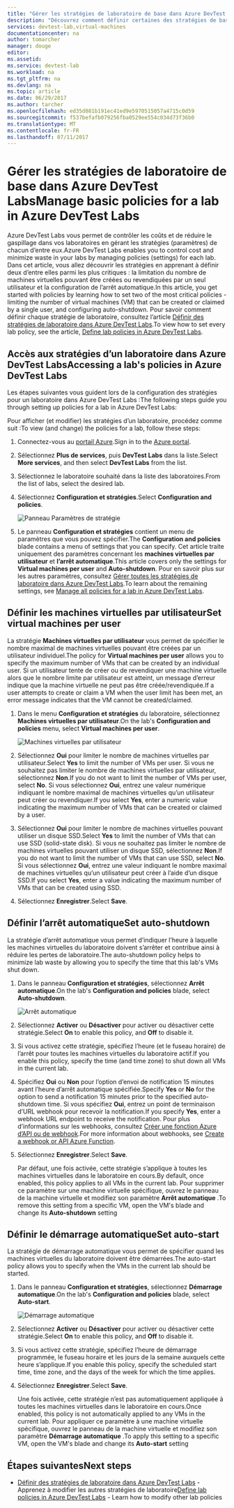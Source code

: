 ```yaml
---
title: "Gérer les stratégies de laboratoire de base dans Azure DevTest Labs | Microsoft Docs"
description: "Découvrez comment définir certaines des stratégies de base (paramètres) pour un laboratoire dans DevTest Labs"
services: devtest-lab,virtual-machines
documentationcenter: na
author: tomarcher
manager: douge
editor: 
ms.assetid: 
ms.service: devtest-lab
ms.workload: na
ms.tgt_pltfrm: na
ms.devlang: na
ms.topic: article
ms.date: 06/29/2017
ms.author: tarcher
ms.openlocfilehash: ed35d081b191ec41ed9e5970515057a4715c0d59
ms.sourcegitcommit: f537befafb079256fba0529ee554c034d73f36b0
ms.translationtype: MT
ms.contentlocale: fr-FR
ms.lasthandoff: 07/11/2017
---
```

# <a name="manage-basic-policies-for-a-lab-in-azure-devtest-labs"></a><span data-ttu-id="1af6f-103">Gérer les stratégies de laboratoire de base dans Azure DevTest Labs</span><span class="sxs-lookup"><span data-stu-id="1af6f-103">Manage basic policies for a lab in Azure DevTest Labs</span></span>

<span data-ttu-id="1af6f-104">Azure DevTest Labs vous permet de contrôler les coûts et de réduire le gaspillage dans vos laboratoires en gérant les stratégies (paramètres) de chacun d’entre eux.</span><span class="sxs-lookup"><span data-stu-id="1af6f-104">Azure DevTest Labs enables you to control cost and minimize waste in your labs by managing policies (settings) for each lab.</span></span> <span data-ttu-id="1af6f-105">Dans cet article, vous allez découvrir les stratégies en apprenant à définir deux d’entre elles parmi les plus critiques : la limitation du nombre de machines virtuelles pouvant être créées ou revendiquées par un seul utilisateur et la configuration de l’arrêt automatique.</span><span class="sxs-lookup"><span data-stu-id="1af6f-105">In this article, you get started with policies by learning how to set two of the most critical policies - limiting the number of virtual machines (VM) that can be created or claimed by a single user, and configuring auto-shutdown.</span></span> <span data-ttu-id="1af6f-106">Pour savoir comment définir chaque stratégie de laboratoire, consultez l’article [Définir des stratégies de laboratoire dans Azure DevTest Labs](devtest-lab-set-lab-policy.md).</span><span class="sxs-lookup"><span data-stu-id="1af6f-106">To view how to set every lab policy, see the article, [Define lab policies in Azure DevTest Labs](devtest-lab-set-lab-policy.md).</span></span>  

## <a name="accessing-a-labs-policies-in-azure-devtest-labs"></a><span data-ttu-id="1af6f-107">Accès aux stratégies d’un laboratoire dans Azure DevTest Labs</span><span class="sxs-lookup"><span data-stu-id="1af6f-107">Accessing a lab's policies in Azure DevTest Labs</span></span>
<span data-ttu-id="1af6f-108">Les étapes suivantes vous guident lors de la configuration des stratégies pour un laboratoire dans Azure DevTest Labs :</span><span class="sxs-lookup"><span data-stu-id="1af6f-108">The following steps guide you through setting up policies for a lab in Azure DevTest Labs:</span></span>

<span data-ttu-id="1af6f-109">Pour afficher (et modifier) les stratégies d’un laboratoire, procédez comme suit :</span><span class="sxs-lookup"><span data-stu-id="1af6f-109">To view (and change) the policies for a lab, follow these steps:</span></span>

1. <span data-ttu-id="1af6f-110">Connectez-vous au [portail Azure](http://go.microsoft.com/fwlink/p/?LinkID=525040).</span><span class="sxs-lookup"><span data-stu-id="1af6f-110">Sign in to the [Azure portal](http://go.microsoft.com/fwlink/p/?LinkID=525040).</span></span>

1. <span data-ttu-id="1af6f-111">Sélectionnez **Plus de services**, puis **DevTest Labs** dans la liste.</span><span class="sxs-lookup"><span data-stu-id="1af6f-111">Select **More services**, and then select **DevTest Labs** from the list.</span></span>

1. <span data-ttu-id="1af6f-112">Sélectionnez le laboratoire souhaité dans la liste des laboratoires.</span><span class="sxs-lookup"><span data-stu-id="1af6f-112">From the list of labs, select the desired lab.</span></span>   

1. <span data-ttu-id="1af6f-113">Sélectionnez **Configuration et stratégies**.</span><span class="sxs-lookup"><span data-stu-id="1af6f-113">Select **Configuration and policies**.</span></span>

    ![Panneau Paramètres de stratégie](./media/devtest-lab-set-lab-policy/policies-menu.png)

1. <span data-ttu-id="1af6f-115">Le panneau **Configuration et stratégies** contient un menu de paramètres que vous pouvez spécifier.</span><span class="sxs-lookup"><span data-stu-id="1af6f-115">The **Configuration and policies** blade contains a menu of settings that you can specify.</span></span> <span data-ttu-id="1af6f-116">Cet article traite uniquement des paramètres concernant les **machines virtuelles par utilisateur** et **l’arrêt automatique**.</span><span class="sxs-lookup"><span data-stu-id="1af6f-116">This article covers only the settings for **Virtual machines per user** and **Auto-shutdown**.</span></span> <span data-ttu-id="1af6f-117">Pour en savoir plus sur les autres paramètres, consultez [Gérer toutes les stratégies de laboratoire dans Azure DevTest Labs](./devtest-lab-set-lab-policy.md).</span><span class="sxs-lookup"><span data-stu-id="1af6f-117">To learn about the remaining settings, see [Manage all policies for a lab in Azure DevTest Labs](./devtest-lab-set-lab-policy.md).</span></span> 
   
## <a name="set-virtual-machines-per-user"></a><span data-ttu-id="1af6f-118">Définir les machines virtuelles par utilisateur</span><span class="sxs-lookup"><span data-stu-id="1af6f-118">Set virtual machines per user</span></span>
<span data-ttu-id="1af6f-119">La stratégie **Machines virtuelles par utilisateur** vous permet de spécifier le nombre maximal de machines virtuelles pouvant être créées par un utilisateur individuel.</span><span class="sxs-lookup"><span data-stu-id="1af6f-119">The policy for **Virtual machines per user** allows you to specify the maximum number of VMs that can be created by an individual user.</span></span> <span data-ttu-id="1af6f-120">Si un utilisateur tente de créer ou de revendiquer une machine virtuelle alors que le nombre limite par utilisateur est atteint, un message d’erreur indique que la machine virtuelle ne peut pas être créée/revendiquée.</span><span class="sxs-lookup"><span data-stu-id="1af6f-120">If a user attempts to create or claim a VM when the user limit has been met, an error message indicates that the VM cannot be created/claimed.</span></span> 

1. <span data-ttu-id="1af6f-121">Dans le menu **Configuration et stratégies** du laboratoire, sélectionnez **Machines virtuelles par utilisateur**.</span><span class="sxs-lookup"><span data-stu-id="1af6f-121">On the lab's **Configuration and policies** menu, select **Virtual machines per user**.</span></span>
   
    ![Machines virtuelles par utilisateur](./media/devtest-lab-set-lab-policy/max-vms-per-user.png)

1. <span data-ttu-id="1af6f-123">Sélectionnez **Oui** pour limiter le nombre de machines virtuelles par utilisateur.</span><span class="sxs-lookup"><span data-stu-id="1af6f-123">Select **Yes** to limit the number of VMs per user.</span></span> <span data-ttu-id="1af6f-124">Si vous ne souhaitez pas limiter le nombre de machines virtuelles par utilisateur, sélectionnez **Non**.</span><span class="sxs-lookup"><span data-stu-id="1af6f-124">If you do not want to limit the number of VMs per user, select **No**.</span></span> <span data-ttu-id="1af6f-125">Si vous sélectionnez **Oui**, entrez une valeur numérique indiquant le nombre maximal de machines virtuelles qu’un utilisateur peut créer ou revendiquer.</span><span class="sxs-lookup"><span data-stu-id="1af6f-125">If you select **Yes**, enter a numeric value indicating the maximum number of VMs that can be created or claimed by a user.</span></span> 

1. <span data-ttu-id="1af6f-126">Sélectionnez **Oui** pour limiter le nombre de machines virtuelles pouvant utiliser un disque SSD.</span><span class="sxs-lookup"><span data-stu-id="1af6f-126">Select **Yes** to limit the number of VMs that can use SSD (solid-state disk).</span></span> <span data-ttu-id="1af6f-127">Si vous ne souhaitez pas limiter le nombre de machines virtuelles pouvant utiliser un disque SSD, sélectionnez **Non**.</span><span class="sxs-lookup"><span data-stu-id="1af6f-127">If you do not want to limit the number of VMs that can use SSD, select **No**.</span></span> <span data-ttu-id="1af6f-128">Si vous sélectionnez **Oui**, entrez une valeur indiquant le nombre maximal de machines virtuelles qu’un utilisateur peut créer à l’aide d’un disque SSD.</span><span class="sxs-lookup"><span data-stu-id="1af6f-128">If you select **Yes**, enter a value indicating the maximum number of VMs that can be created using SSD.</span></span> 

1. <span data-ttu-id="1af6f-129">Sélectionnez **Enregistrer**.</span><span class="sxs-lookup"><span data-stu-id="1af6f-129">Select **Save**.</span></span>

## <a name="set-auto-shutdown"></a><span data-ttu-id="1af6f-130">Définir l’arrêt automatique</span><span class="sxs-lookup"><span data-stu-id="1af6f-130">Set auto-shutdown</span></span>
<span data-ttu-id="1af6f-131">La stratégie d’arrêt automatique vous permet d’indiquer l’heure à laquelle les machines virtuelles du laboratoire doivent s’arrêter et contribue ainsi à réduire les pertes de laboratoire.</span><span class="sxs-lookup"><span data-stu-id="1af6f-131">The auto-shutdown policy helps to minimize lab waste by allowing you to specify the time that this lab's VMs shut down.</span></span>

1. <span data-ttu-id="1af6f-132">Dans le panneau **Configuration et stratégies**, sélectionnez **Arrêt automatique**.</span><span class="sxs-lookup"><span data-stu-id="1af6f-132">On the lab's **Configuration and policies** blade, select **Auto-shutdown**.</span></span>
   
    ![Arrêt automatique](./media/devtest-lab-set-lab-policy/auto-shutdown.png)

1. <span data-ttu-id="1af6f-134">Sélectionnez **Activer** ou **Désactiver** pour activer ou désactiver cette stratégie.</span><span class="sxs-lookup"><span data-stu-id="1af6f-134">Select **On** to enable this policy, and **Off** to disable it.</span></span>

1. <span data-ttu-id="1af6f-135">Si vous activez cette stratégie, spécifiez l’heure (et le fuseau horaire) de l’arrêt pour toutes les machines virtuelles du laboratoire actif.</span><span class="sxs-lookup"><span data-stu-id="1af6f-135">If you enable this policy, specify the time (and time zone) to shut down all VMs in the current lab.</span></span>

1. <span data-ttu-id="1af6f-136">Spécifiez **Oui** ou **Non** pour l’option d’envoi de notification 15 minutes avant l’heure d’arrêt automatique spécifiée.</span><span class="sxs-lookup"><span data-stu-id="1af6f-136">Specify **Yes** or **No** for the option to send a notification 15 minutes prior to the specified auto-shutdown time.</span></span> <span data-ttu-id="1af6f-137">Si vous spécifiez **Oui**, entrez un point de terminaison d’URL webhook pour recevoir la notification.</span><span class="sxs-lookup"><span data-stu-id="1af6f-137">If you specify **Yes**, enter a webhook URL endpoint to receive the notification.</span></span> <span data-ttu-id="1af6f-138">Pour plus d’informations sur les webhooks, consultez [Créer une fonction Azure d’API ou de webhook](../azure-functions/functions-create-a-web-hook-or-api-function.md).</span><span class="sxs-lookup"><span data-stu-id="1af6f-138">For more information about webhooks, see [Create a webhook or API Azure Function](../azure-functions/functions-create-a-web-hook-or-api-function.md).</span></span> 

1. <span data-ttu-id="1af6f-139">Sélectionnez **Enregistrer**.</span><span class="sxs-lookup"><span data-stu-id="1af6f-139">Select **Save**.</span></span>

    <span data-ttu-id="1af6f-140">Par défaut, une fois activée, cette stratégie s’applique à toutes les machines virtuelles dans le laboratoire en cours.</span><span class="sxs-lookup"><span data-stu-id="1af6f-140">By default, once enabled, this policy applies to all VMs in the current lab.</span></span> <span data-ttu-id="1af6f-141">Pour supprimer ce paramètre sur une machine virtuelle spécifique, ouvrez le panneau de la machine virtuelle et modifiez son paramètre **Arrêt automatique** .</span><span class="sxs-lookup"><span data-stu-id="1af6f-141">To remove this setting from a specific VM, open the VM's blade and change its **Auto-shutdown** setting</span></span> 

## <a name="set-auto-start"></a><span data-ttu-id="1af6f-142">Définir le démarrage automatique</span><span class="sxs-lookup"><span data-stu-id="1af6f-142">Set auto-start</span></span>
<span data-ttu-id="1af6f-143">La stratégie de démarrage automatique vous permet de spécifier quand les machines virtuelles du laboratoire doivent être démarrées.</span><span class="sxs-lookup"><span data-stu-id="1af6f-143">The auto-start policy allows you to specify when the VMs in the current lab should be started.</span></span>  

1. <span data-ttu-id="1af6f-144">Dans le panneau **Configuration et stratégies**, sélectionnez **Démarrage automatique**.</span><span class="sxs-lookup"><span data-stu-id="1af6f-144">On the lab's **Configuration and policies** blade, select **Auto-start**.</span></span>
   
    ![Démarrage automatique](./media/devtest-lab-set-lab-policy/auto-start.png)

2. <span data-ttu-id="1af6f-146">Sélectionnez **Activer** ou **Désactiver** pour activer ou désactiver cette stratégie.</span><span class="sxs-lookup"><span data-stu-id="1af6f-146">Select **On** to enable this policy, and **Off** to disable it.</span></span>

3. <span data-ttu-id="1af6f-147">Si vous activez cette stratégie, spécifiez l’heure de démarrage programmée, le fuseau horaire et les jours de la semaine auxquels cette heure s’applique.</span><span class="sxs-lookup"><span data-stu-id="1af6f-147">If you enable this policy, specify the scheduled start time, time zone, and the days of the week for which the time applies.</span></span> 

4. <span data-ttu-id="1af6f-148">Sélectionnez **Enregistrer**.</span><span class="sxs-lookup"><span data-stu-id="1af6f-148">Select **Save**.</span></span>

    <span data-ttu-id="1af6f-149">Une fois activée, cette stratégie n’est pas automatiquement appliquée à toutes les machines virtuelles dans le laboratoire en cours.</span><span class="sxs-lookup"><span data-stu-id="1af6f-149">Once enabled, this policy is not automatically applied to any VMs in the current lab.</span></span> <span data-ttu-id="1af6f-150">Pour appliquer ce paramètre à une machine virtuelle spécifique, ouvrez le panneau de la machine virtuelle et modifiez son paramètre **Démarrage automatique** .</span><span class="sxs-lookup"><span data-stu-id="1af6f-150">To apply this setting to a specific VM, open the VM's blade and change its **Auto-start** setting</span></span> 

## <a name="next-steps"></a><span data-ttu-id="1af6f-151">Étapes suivantes</span><span class="sxs-lookup"><span data-stu-id="1af6f-151">Next steps</span></span>

- <span data-ttu-id="1af6f-152">[Définir des stratégies de laboratoire dans Azure DevTest Labs](devtest-lab-set-lab-policy.md) - Apprenez à modifier les autres stratégies de laboratoire</span><span class="sxs-lookup"><span data-stu-id="1af6f-152">[Define lab policies in Azure DevTest Labs](devtest-lab-set-lab-policy.md) - Learn how to modify other lab policies</span></span> 
